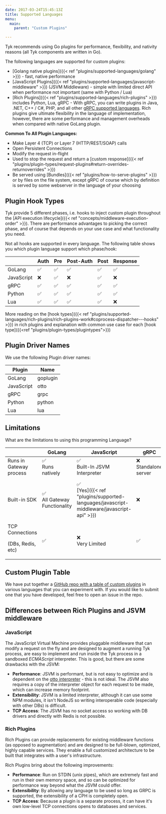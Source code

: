 ```yaml
---
date: 2017-03-24T15:45:13Z
title: Supported Languages
menu:
  main:
    parent: "Custom Plugins"

---
```


Tyk recommends using Go plugins for performance, flexibility, and nativity reasons (all Tyk components are written in Go).

The following languages are supported for custom plugins:
*   [Golang native plugins]({{< ref "plugins/supported-languages/golang" >}}) - fast, native performance
*   [JavaScript Plugins]({{< ref "plugins/supported-languages/javascript-middleware" >}}) (JSVM Middleware) - simple with limited direct API when performance not important (same with Python / Lua)
*   [Rich Plugins]({{< ref "plugins/supported-languages/rich-plugins" >}}) includes Python, Lua, gRPC - With gRPC, you can write plugins in Java, .NET, C++ / C#, PHP, and all other [gRPC supported languages](https://grpc.io/docs/languages/).
Rich plugins give ultimate flexibility in the language of implementation, however, there are some performance and management overheads when compared with native GoLang plugin.


**Common To All Plugin Languages:**

* Make Layer 4 (TCP) or Layer 7 (HTTP/REST/SOAP) calls
* Open Persistent Connections
* Modify the request in-flight
* Used to stop the request and return a [custom response]({{< ref "plugins/plugin-types/request-plugins#return-overrides-returnoverrides" >}})
* Be served using [Bundles]({{< ref "plugins/how-to-serve-plugins" >}}) or by files on the file system, except gRPC of course which by definition is served by some webserver in the language of your choosing


## Plugin Hook Types

Tyk provide 5 different phases, i.e. hooks to inject custom plugin throughout the [API execution lifecycle]({{< ref "concepts/middleware-execution-order" >}}). There are performance advantages to picking the correct phase, and of course that depends on your use case and what functionality you need.

Not all hooks are supported in every language. The following table shows you which plugin  language support which phase/hook:

|            | Auth   |   Pre    | Post-Auth | Post | Response   
|------------|--------|----------|-----------|------|-----------|
| GoLang     | ✅     |✅	        |✅         |✅    |✅
| JavaScript | ❌		 |✅	        |❌	       |✅ 	 |❌
| gRPC       | ✅		 |✅	        |✅	       |✅	   |✅
| Python     | ✅		 |✅	        |✅	       |✅	   |✅
| Lua        | ✅	   |✅	        |✅	       |✅	   |❌

More reading on the [hook types]({{< ref "plugins/supported-languages/rich-plugins/rich-plugins-work#coprocess-dispatcher---hooks" >}}) in rich plugins and explanation with common use case for each [hook type]({{<ref "plugins/plugin-types/plugintypes">}}) 


## Plugin Driver Names
We use the following Plugin driver names:

| Plugin     | Name      | 
| ---------- | --------- |
| GoLang     | goplugin  |
| JavaScript | otto      |
| gRPC       | grpc      |
| Python 		 | python    |
| Lua        | lua	     |


## Limitations

What are the limitations to using this programming Language?

|   | GoLang |   JavaScript     | gRPC      | Python    |  Lua   
|---|--------|------------------|-----------|-----------|-----------|
| Runs in Gateway process | ✅<br>Runs<br>natively | ✅<br>Built-In JSVM Interpreter | ❌<br>Standalone server	| ✅<br>Tyk talks with Python interpreter	|✅
| Built-in SDK | ✅<br>All Gateway Functionality | ✅<br>[Yes]({{< ref "plugins/supported-languages/javascript-middleware/javascript-api" >}})	| ❌	| ✅<br>[Yes]({{< ref "plugins/supported-languages/rich-plugins/python/tyk-python-api-methods" >}})	| ❌
| TCP Connections<p>(DBs, Redis, etc)</p> | ✅ | ❌<br>Very Limited | ✅ | ✅ | ✅ | 

## Custom Plugin Table

We have put together a [GitHub repo with a table of custom plugins](https://github.com/TykTechnologies/custom-plugins#custom-gateway-plugins) in various languages that you can experiment with. If you would like to submit one that you have developed, feel free to open an issue in the repo.

## Differences between Rich Plugins and JSVM middleware

### JavaScript
The JavaScript Virtual Machine provides pluggable middleware that can modify a request on the fly and are designed to augment a running Tyk process, are easy to implement and run inside the Tyk process in a sandboxed *ECMAScript* interpreter. This is good, but there are some drawbacks with the JSVM:

*   **Performance**: JSVM is performant, but is not easy to optimize and is dependent on the [otto interpreter](https://github.com/robertkrimen/otto) - this is not ideal. The JSVM also requires a copy of the interpreter object for each request to be made, which can increase memory footprint.
*   **Extensibility**: JSVM is a limited interpreter, although it can use some NPM modules, it isn't NodeJS so writing interoperable code (especially with other DBs) is difficult.
*   **TCP Access**: The JSVM has no socket access so working with DB drivers and directly with Redis is not possible.

### Rich Plugins
Rich Plugins can provide replacements for existing middleware functions (as opposed to augmentation) and are designed to be full-blown, optimized, highly capable services. They enable a full customized architecture to be built that integrates with a user's infrastructure.

Rich Plugins bring about the following improvements:

*   **Performance**: Run on STDIN (unix pipes), which are extremely fast and run in their own memory space, and so can be optimized for performance way beyond what the JSVM could offer.
*   **Extensibility**: By allowing any language to be used so long as GRPC is supported, the extensibility of a CPH is completely open.
*   **TCP Access**: Because a plugin is a separate process, it can have it's own low-level TCP connections opens to databases and services.
